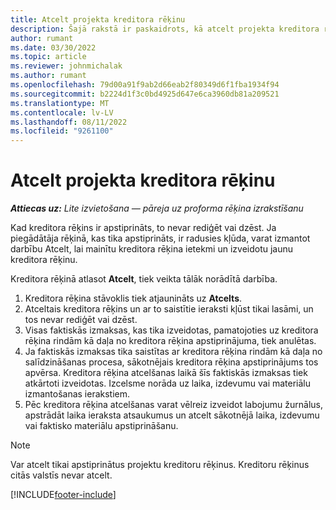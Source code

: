 ```yaml
---
title: Atcelt projekta kreditora rēķinu
description: Šajā rakstā ir paskaidrots, kā atcelt projekta kreditora rēķinu korporācijā Microsoft Dynamics 365 Project Operations, un projekta kreditora rēķina atcelšanas finansiālā ietekme.
author: rumant
ms.date: 03/30/2022
ms.topic: article
ms.reviewer: johnmichalak
ms.author: rumant
ms.openlocfilehash: 79d00a91f9ab2d66eab2f80349d6f1fba1934f94
ms.sourcegitcommit: b2224d1f3c0bd4925d647e6ca3960db81a209521
ms.translationtype: MT
ms.contentlocale: lv-LV
ms.lasthandoff: 08/11/2022
ms.locfileid: "9261100"
---
```

# <a name="cancel-a-project-vendor-invoice"></a>Atcelt projekta kreditora rēķinu

_**Attiecas uz:** Lite izvietošana — pāreja uz proforma rēķina izrakstīšanu_

Kad kreditora rēķins ir apstiprināts, to nevar rediģēt vai dzēst. Ja piegādātāja rēķinā, kas tika apstiprināts, ir radusies kļūda, varat izmantot darbību Atcelt, lai mainītu kreditora rēķina ietekmi un izveidotu jaunu kreditora rēķinu.

Kreditora rēķinā atlasot **Atcelt**, tiek veikta tālāk norādītā darbība.

1. Kreditora rēķina stāvoklis tiek atjaunināts uz **Atcelts**.
2. Atceltais kreditora rēķins un ar to saistītie ieraksti kļūst tikai lasāmi, un tos nevar rediģēt vai dzēst.
3. Visas faktiskās izmaksas, kas tika izveidotas, pamatojoties uz kreditora rēķina rindām kā daļa no kreditora rēķina apstiprinājuma, tiek anulētas.
4. Ja faktiskās izmaksas tika saistītas ar kreditora rēķina rindām kā daļa no salīdzināšanas procesa, sākotnējais kreditora rēķina apstiprinājums tos apvērsa. Kreditora rēķina atcelšanas laikā šīs faktiskās izmaksas tiek atkārtoti izveidotas. Izcelsme norāda uz laika, izdevumu vai materiālu izmantošanas ierakstiem.
5. Pēc kreditora rēķina atcelšanas varat vēlreiz izveidot labojumu žurnālus, apstrādāt laika ieraksta atsaukumus un atcelt sākotnējā laika, izdevumu vai faktisko materiālu apstiprināšanu.

> [!NOTE]
> Var atcelt tikai apstiprinātus projektu kreditoru rēķinus. Kreditoru rēķinus citās valstīs nevar atcelt.

[!INCLUDE[footer-include](../../includes/footer-banner.md)]
